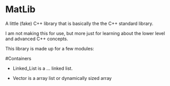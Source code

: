 # MatLib
A little (fake) C++ library that is basically the the C++ standard library. 

I am not making this for use, but more just for learning about the lower level and advanced C++ concepts.

This library is made up for a few modules:

#Containers

* Linked_List is a ... linked list.

* Vector is a array list or dynamically sized array

